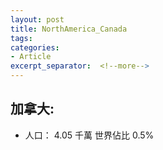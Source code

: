 ```yaml
---
layout: post
title: NorthAmerica_Canada
tags: 
categories:
- Article
excerpt_separator:  <!--more-->
---
```

## 加拿大:
- 人口： 4.05 千萬 世界佔比 0.5%
